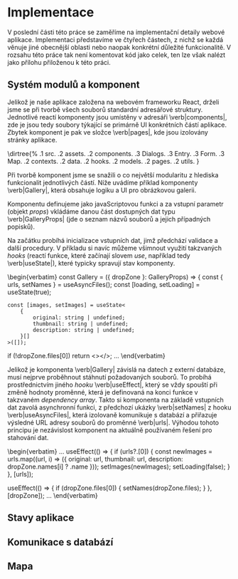 # Implementace

V poslední části této práce se zaměříme na implementační detaily webové aplikace. Implementaci představíme ve čtyřech částech, z nichž se každá věnuje jiné obecnější oblasti nebo naopak konkrétní důležité funkcionalitě. V rozsahu této práce tak není komentovat kód jako celek, ten lze však nalézt jako přílohu přiloženou k této práci.

## Systém modulů a komponent

Jelikož je naše aplikace založena na webovém frameworku React, drželi jsme se při tvorbě všech souborů standardní adresářové struktury. Jednotlivé reactí komponenty jsou umístěny v adresáři \verb|components|, zde je jsou tedy soubory týkající se primárně UI konkrétních částí aplikace. Zbytek komponent je pak ve složce \verb|pages|, kde jsou izolovány stránky aplikace.

\dirtree{%
.1 src.
.2 assets.
.2 components.
.3 Dialogs.
.3 Entry.
.3 Form.
.3 Map.
.2 contexts.
.2 data.
.2 hooks.
.2 models.
.2 pages.
.2 utils.
}

Při tvorbě komponent jsme se snažili o co největší modularitu z hlediska funkcionalit jednotlivých částí. Níže uvádíme příklad komponenty \verb|Gallery|, která obsahuje logiku a UI pro obrázkovou galerii.

Komponentu definujeme jako javaScriptovou funkci a za vstupní parametr (objekt *props*) vkládáme danou část dostupných dat typu \verb|GalleryProps| (jde o seznam názvů souborů a jejich případných popisků).

Na začátku probíhá inicializace vstupních dat, jimž předchází validace a další procedury. V příkladu si navíc můžeme všimnout využití takzvaných *hooks* (reactí funkce, které začínají slovem *use*, například tedy \verb|useState|), které typicky spravují stav komponenty.

\begin{verbatim}
const Gallery = ({ dropZone }: GalleryProps) => {
	const { urls, setNames } = useAsyncFiles();
	const [loading, setLoading] = useState<boolean>(true);
	
	const [images, setImages] = useState<
		{
			original: string | undefined;
			thumbnail: string | undefined;
			description: string | undefined;
		}[]
	>([]);
	
if (!dropZone.files[0]) return  <></>;
	...
\end{verbatim}

Jelikož je komponenta \verb|Gallery| závislá na datech z externí databáze, musí nejprve proběhnout stáhnutí požadovaných souborů. To probíhá prostřednictvím jiného *hooku* \verb|useEffect|, který se vždy spouští při změně hodnoty proměnné, která je definovaná na konci funkce v takzvaném *dependency array*. Takto si komponenta na základě vstupních dat zavolá asynchronní funkci, z předchozí ukázky \verb|setNames| z hooku \verb|useAsyncFiles|, která izolovaně komunikuje s databází a přiřazuje výsledné URL adresy souborů do proměnné \verb|urls|. Výhodou tohoto principu je nezávislost komponent na aktuálně používaném řešení pro stahování dat.

\begin{verbatim}
...
useEffect(() => {
  if (urls?.[0]) {
    const newImages = urls.map((url, i) => ({
      original: url,
      thumbnail: url,
      description: dropZone.names[i] ? .name
    }));
    setImages(newImages);
    setLoading(false);
  }
}, [urls]);

useEffect(() => {
  if (dropZone.files[0]) {
    setNames(dropZone.files);
  }
}, [dropZone]);
...
\end{verbatim}

## Stavy aplikace

## Komunikace s databází

## Mapa

